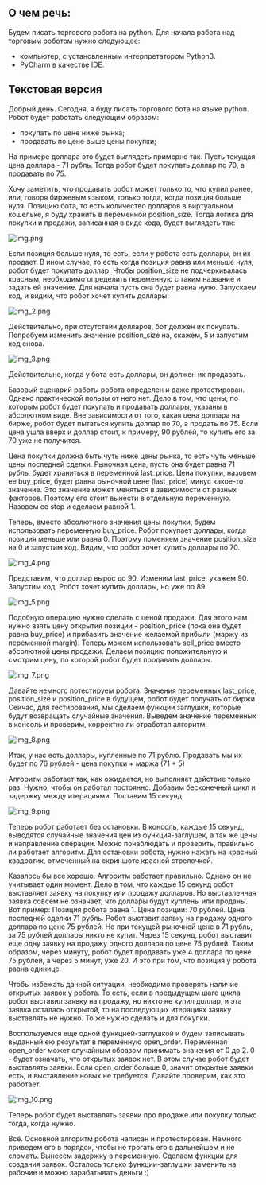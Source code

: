 ## О чем речь:
Будем писать торгового робота на python.
Для начала работа над торговым роботом нужно следующее:

- компьютер, с установленным интерпретатором Python3.
- PyCharm в качестве IDE.

## Текстовая версия
Добрый день.
Сегодня, я буду писать торгового бота на языке python.
Робот будет работать следующим образом:
- покупать по цене ниже рынка;
- продавать по цене выше цены покупки;

На примере доллара это будет выглядеть примерно так.
Пусть текущая цена доллара - 71 рубль.
Тогда робот будет покупать доллар по 70, а продавать по 75.

Хочу заметить, что продавать робот может только то, что купил ранее, или, говоря биржевым языком, только тогда, когда позиция больше нуля.
Позицию бота, то есть количество долларов в виртуальном кошельке, я буду хранить в переменной position_size.
Тогда логика для покупки и продажи, записанная в виде кода, будет выглядеть так:
    
![img.png](img/img.png)

Если позиция больше нуля, то есть, если у робота есть доллары, он их продает.
В ином случае, то есть когда позиция равна или меньше нуля, робот будет покупать доллар.
Чтобы position_size не подчеркивалась красным, необходимо определить переменную с таким название и задать ей значение. 
Для начала пусть она будет равна нулю. 
Запускаем код, и видим, что робот хочет купить доллары:

![img_2.png](img/img_2.png)

Действительно, при отсутствии долларов, бот должен их покупать.
Попробуем изменить значение position_size на, скажем, 5 и запустим код снова.

![img_3.png](img/img_3.png)

Действительно, когда у бота есть доллары, он должен их продавать.

Базовый сценарий работы робота определен и даже протестирован. Однако практической пользы от него нет. 
Дело в том, что цены, по которым робот будет покупать и продавать доллары, указаны в абсолютном виде.
Вне зависимости от того, какая цена доллара на бирже, робот будет пытаться купить доллар по 70, а продать по 75.
Если цена ушла вверх и доллар стоит, к примеру, 90 рублей, то купить его за 70 уже не получится.

Цена покупки должна быть чуть ниже цены рынка, то есть чуть меньше цены последней сделки.
Рыночная цена, пусть она будет равна 71 рубль, будет храниться в переменной last_price.
Цена покупки, назовем ее buy_price, будет равна рыночной цене (last_price) минус какое-то значение.
Это значение может меняться в зависимости от разных факторов. Поэтому его стоит вынести в отдельную переменную.
Назовем ее step и сделаем равной 1.

Теперь, вместо абсолютного значения цены покупки, будем использовать переменную buy_price.
Робот покупает доллары, когда позиция меньше или равна 0. Поэтому поменяем значение position_size на 0 и запустим код.
Видим, что робот хочет купить доллары по 70. 

![img_4.png](img/img_4.png)

Представим, что доллар вырос до 90. Изменим last_price, укажем 90.
Запустим код. Робот хочет купить доллары, но уже по 89.

![img_5.png](img/img_5.png)

Подобную операцию нужно сделать с ценой продажи. Для этого нам нужно взять цену открытия позиции - position_price
(пока она будет равна buy_price) и прибавить значение желаемой прибыли (маржу из переменной margin).
Теперь можем использовать sell_price вместо абсолютной цены продажи.
Делаем позицию положительную и смотрим цену, по которой робот будет продавать доллары.

![img_7.png](img/img_7.png)

Давайте немного потестируем робота. 
Значения переменных last_price, position_size и position_price в будущем, робот будет получать от биржи. 
Сейчас, для тестирования, мы сделаем функции заглушки, которые будут возвращать случайные значения.
Выведем значение переменных в консоль и проверим, корректно ли отработал алгоритм.

![img_8.png](img/img_8.png)

Итак, у нас есть доллары, купленные по 71 рублю. Продавать мы их будет по 76 рублей - цена покупки + маржа (71 + 5)

Алгоритм работает так, как ожидается, но выполняет действие только раз. Нужно, чтобы он работал постоянно.
Добавим бесконечный цикл и задержку между итерациями. Поставим 15 секунд.

![img_9.png](img/img_9.png)

Теперь робот работает без остановки. В консоль, каждые 15 секунд, выводятся случайные значения цен из функция-заглушек, 
а так же цены и направление операции. Можно понаблюдать и проверить, правильно ли работает алгоритм. 
Для остановки робота, нужно нажать на красный квадратик, отмеченный на скриншоте красной стрелочкой. 

Казалось бы все хорошо. Алгоритм работает правильно. Однако он не учитывает один момент. 
Дело в том, что каждые 15 секунд робот выставляет заявку на покупку или продажу долларов. 
Но выставленная заявка совсем не означает, что доллары будут куплены или проданы.
Вот пример:
Позиция робота равна 1. Цена позиции: 70 рублей. Цена последней сделки 71 рубль.
Робот выставит заявку на продажу одного доллара по цене 75 рублей. Но при текущей рыночной цене в 71 рубль, за 75 рублей доллары никто не купит.
Через 15 секунд, робот выставит еще одну заявку на продажу одного доллара по цене 75 рублей.
Таким образом, через минуту, робот будет продавать уже 4 доллара по цене 75 рублей, а через 5 минут, уже 20.
И это при том, что позиция у робота равна единице.

Чтобы избежать данной ситуации, необходимо проверять наличие открытых заявок у робота. 
То есть, если в предыдущем шаге цикла робот выставил заявку на продажу, но никто не купил доллар, и эта заявка осталась открытой, 
то на последующих итерациях заявку выставлять не нужно.
То же нужно сделать и для покупки.

Воспользуемся еще одной функцией-заглушкой и будем записывать выданный ею результат в переменную open_order.
Переменная open_order может случайным образом принимать значения от 0 до 2.
0 - будет означать, что открытых заявок нет. В этом случае робот будет выставлять заявки. 
Если open_order больше 0, значит открытые заявки есть, и выставление новых не требуется.
Давайте проверим, как это работает.

![img_10.png](img/img_10.png)

Теперь робот будет выставлять заявки про продаже или покупку только тогда, когда нужно.

Всё. Основной алгоритм робота написан и протестирован. 
Немного приведем его в порядок, чтобы не трогать его в дальнейшем и не сломать.
Вынесем задержку в переменную. Сделаем функции для создания заявок. 
Осталось только функции-заглушки заменить на рабочие и можно зарабатывать деньги :)
